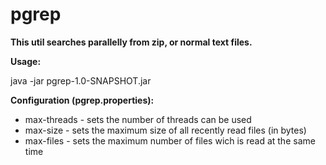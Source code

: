# pgrep

**This util searches parallelly from zip, or normal text files.**


**Usage:**

java -jar pgrep-1.0-SNAPSHOT.jar


**Configuration (pgrep.properties):**
- max-threads - sets the number of threads can be used
- max-size - sets the maximum size of all recently read files (in bytes)
- max-files - sets the maximum number of files wich is read at the same time 
